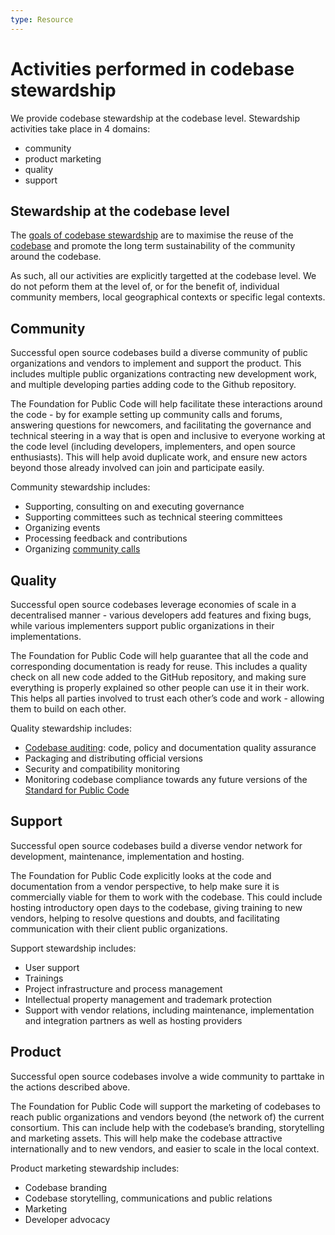 ```yaml
---
type: Resource
---
```


# Activities performed in codebase stewardship

We provide codebase stewardship at the codebase level. Stewardship activities take place in 4 domains: 
* community
* product marketing
* quality
* support

## Stewardship at the codebase level

The [goals of codebase stewardship](goals.md) are to maximise the reuse of the [codebase](../../glossary/codebase-definition.md) and promote the long term sustainability of the community around the codebase. 

As such, all our activities are explicitly targetted at the codebase level. We do not peform them at the level of, or for the benefit of, individual community members, local geographical contexts or specific legal contexts. 

## Community

Successful open source codebases build a diverse community of public organizations and vendors to implement and support the product. This includes multiple public organizations contracting new development work, and multiple developing parties adding code to the Github repository.

The Foundation for Public Code will help facilitate these interactions around the code - by for example setting up community calls and forums, answering questions for newcomers, and facilitating the governance and technical steering in a way that is open and inclusive to everyone working at the code level (including developers, implementers, and open source enthusiasts). This will help avoid duplicate work, and ensure new actors beyond those already involved can join and participate easily.

Community stewardship includes:

* Supporting, consulting on and executing governance
* Supporting committees such as technical steering committees
* Organizing events
* Processing feedback and contributions
* Organizing [community calls](https://hackmd.io/@clausmullie/BJGGtcGRE)

## Quality

Successful open source codebases leverage economies of scale in a decentralised manner - various developers add features and fixing bugs, while various implementers support public organizations in their implementations.

The Foundation for Public Code will help guarantee that all the code and corresponding documentation is ready for reuse. This includes a quality check on all new code added to the GitHub repository, and making sure everything is properly explained so other people can use it in their work. This helps all parties involved to trust each other’s code and work - allowing them to build on each other.

Quality stewardship includes:

* [Codebase auditing](../codebase-auditing/index.md): code, policy and documentation quality assurance
* Packaging and distributing official versions
* Security and compatibility monitoring
* Monitoring codebase compliance towards any future versions of the [Standard for Public Code](https://standard.publiccode.net/)

## Support

Successful open source codebases build a diverse vendor network for development, maintenance, implementation and hosting.

The Foundation for Public Code explicitly looks at the code and documentation from a vendor perspective, to help make sure it is commercially viable for them to work with the codebase. This could include hosting introductory open days to the codebase, giving training to new vendors, helping to resolve questions and doubts, and facilitating communication with their client public organizations.

Support stewardship includes:

* User support
* Trainings
* Project infrastructure and process management
* Intellectual property management and trademark protection
* Support with vendor relations, including maintenance, implementation and integration partners as well as hosting providers

## Product

Successful open source codebases involve a wide community to parttake in the actions described above.

The Foundation for Public Code will support the marketing of codebases to reach public organizations and vendors beyond (the network of) the current consortium. This can include help with the codebase’s branding, storytelling and marketing assets. This will help make the codebase attractive internationally and to new vendors, and easier to scale in the local context.

Product marketing stewardship includes:

* Codebase branding
* Codebase storytelling, communications and public relations
* Marketing
* Developer advocacy
